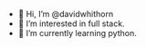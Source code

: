 - 👋 Hi, I’m @davidwhithorn
- 👀 I’m interested in full stack.
- 🌱 I’m currently learning python.
<!---
davidwhithorn/davidwhithorn is a ✨ special ✨ repository because its `README.md` (this file) appears on your GitHub profile.
You can click the Preview link to take a look at your changes.
--->
